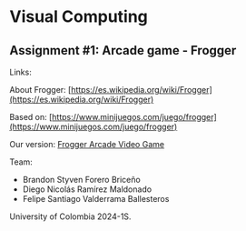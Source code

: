# Visual Computing
## Assignment #1: Arcade game - Frogger

Links:

About Frogger: [https://es.wikipedia.org/wiki/Frogger](https://es.wikipedia.org/wiki/Frogger)

Based on: [https://www.minijuegos.com/juego/frogger](https://www.minijuegos.com/juego/frogger)

Our version: [Frogger Arcade Video Game](https://dieramirezma.github.io/frogger-visual-computing/)

Team:
- Brandon Styven Forero Briceño
- Diego Nicolás Ramírez Maldonado
- Felipe Santiago Valderrama Ballesteros

University of Colombia 2024-1S.